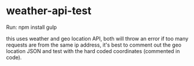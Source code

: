 # weather-api-test

Run:
npm install 
gulp

this uses weather and geo location API, both will throw an error if too many requests are from the same ip address, it's best to comment out the geo location JSON and test with the hard coded coordinates (commented in code).
